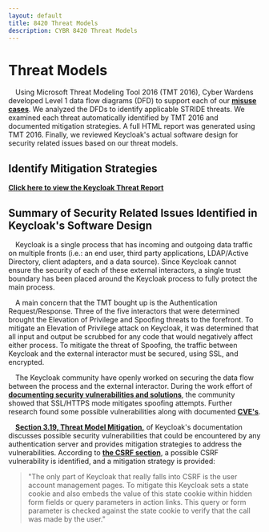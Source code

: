 ```yaml
---
layout: default
title: 8420 Threat Models
description: CYBR 8420 Threat Models
---
```

Threat Models
=============
&emsp;Using Microsoft Threat Modeling Tool 2016 (TMT 2016), Cyber Wardens developed Level 1 data flow diagrams (DFD) to support each of our <a href="https://daniellucier.github.io/CYBER8420-SemesterProject/misc/pages/MisuseCases.html"><strong>misuse cases</strong></a>. We analyzed the DFDs to identify applicable STRIDE threats. We examined each threat automatically identified by TMT 2016 and documented mitigation strategies. A full HTML report was generated using TMT 2016. Finally, we reviewed Keycloak's actual software design for security related issues based on our threat models.

Identify Mitigation Strategies
------------------------------

<a href = "https://daniellucier.github.io/CYBER8420-SemesterProject/ThreatModels/TMT2016Docs/Keycloak-Threat-Model.htm"><strong>Click here to view the Keycloak Threat Report</strong></a>

Summary of Security Related Issues Identified in Keycloak's Software Design
----------------------------------------------------------------------------

&emsp;Keycloak is a single process that has incoming and outgoing data traffic on multiple fronts (i.e.: an end user, third party applications, LDAP/Active Directory, client adapters, and a data source). Since Keycloak cannot ensure the security of each of these external interactors, a single trust boundary has been placed around the Keycloak process to fully protect the main process.

&emsp;A main concern that the TMT bought up is the Authentication Request/Response. Three of the five interactors that were determined brought the Elevation of Privilege and Spoofing threats to the forefront. To mitigate an Elevation of Privilege attack on Keycloak, it was determined that all input and output be scrubbed for any code that would negatively affect either process. To mitigate the threat of Spoofing, the traffic between Keycloak and the external interactor must be secured, using SSL, and encrypted.

&emsp;The Keycloak community have openly worked on securing the data flow between the process and the external interactor. During the work effort of <a href = "https://issues.jboss.org/browse/KEYCLOAK-687?_sscc=t"><strong>documenting security vulnerabilities and solutions</strong></a>, the community showed that SSL/HTTPS mode mitigates spoofing attempts. Further research found some possible vulnerabilities along with documented <a href = "https://www.cvedetails.com/vulnerability-list/vendor_id-16498/Keycloak.html"><strong>CVE's</strong></a>. 

&emsp;<a href="http://www.keycloak.org/docs/3.3/server_admin/topics/threat.html"><strong>Section 3.19, Threat Model Mitigation,</strong></a> of Keycloak's documentation discusses possible security vulnerabilities that could be encountered by any authentication server and provides mitigation strategies to address the vulnerabilities. According to <a href = "http://www.keycloak.org/docs/3.3/server_admin/topics/threat/csrf.html"><strong>the CSRF section</strong></a>, a possible CSRF vulnerability is identified, and a mitigation strategy is provided:

<blockquote>"The only part of Keycloak that really falls into CSRF is the user account management pages. To mitigate this Keycloak sets a state cookie and also embeds the value of this state cookie within hidden form fields or query parameters in action links. This query or form parameter is checked against the state cookie to verify that the call was made by the user."</blockquote>





